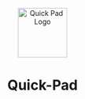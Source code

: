 <p align="center">
  <img alt="Quick Pad Logo" src="../src/QuickPad.UI/QuickPad.UI/Assets/StoreLogo.png" width="100px" />
  <h1 align="center">Quick-Pad</h1>
</p>
